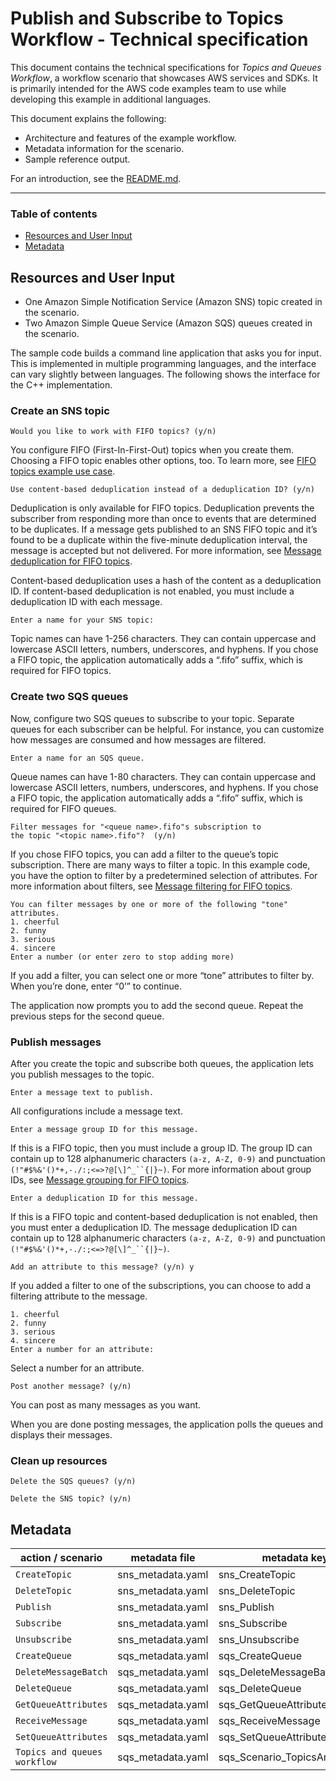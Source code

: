 # Publish and Subscribe to Topics Workflow - Technical specification

This document contains the technical specifications for _Topics and Queues Workflow_,
a workflow scenario that showcases AWS services and SDKs. It is primarily intended for the AWS code
examples team to use while developing this example in additional languages.

This document explains the following:

- Architecture and features of the example workflow.
- Metadata information for the scenario.
- Sample reference output.

For an introduction, see the [README.md](README.md).

---

### Table of contents

- [Resources and User Input](#resources-and-user-input)
- [Metadata](#metadata)

## Resources and User Input

- One Amazon Simple Notification Service (Amazon SNS) topic created in the scenario.
- Two Amazon Simple Queue Service (Amazon SQS) queues created in the scenario.

The sample code builds a command line application that asks you for input. This is implemented in multiple programming languages, and the interface can vary slightly between languages. The following shows the interface for the C++ implementation.

### Create an SNS topic

```
Would you like to work with FIFO topics? (y/n)
```

You configure FIFO (First-In-First-Out) topics when you create them. Choosing a FIFO topic enables other options, too. To learn more, see [FIFO topics example use case](https://docs.aws.amazon.com/sns/latest/dg/fifo-example-use-case.html).


```
Use content-based deduplication instead of a deduplication ID? (y/n)
```

Deduplication is only available for FIFO topics. Deduplication prevents the subscriber from responding more than once to events that are determined to be duplicates. If a message gets published to an SNS FIFO topic and it’s found to be a duplicate within the five-minute deduplication interval, the message is accepted but not delivered. For more information, see [Message deduplication for FIFO topics](https://docs.aws.amazon.com/sns/latest/dg/fifo-message-dedup.html).

Content-based deduplication uses a hash of the content as a deduplication ID. If content-based deduplication is not enabled, you must include a deduplication ID with each message.

```
Enter a name for your SNS topic:
```

Topic names can have 1-256 characters. They can contain uppercase and lowercase ASCII letters, numbers, underscores, and hyphens. If you chose a FIFO topic, the application automatically adds a “.fifo” suffix, which is required for FIFO topics.

### Create two SQS queues

Now, configure two SQS queues to subscribe to your topic. Separate queues for each subscriber can be helpful. For
instance, you can customize how messages are consumed and how messages are filtered.

```
Enter a name for an SQS queue.
```

Queue names can have 1-80 characters. They can contain uppercase and lowercase ASCII letters, numbers, underscores, and hyphens. If you chose a FIFO topic, the application automatically adds a “.fifo” suffix, which is required for FIFO queues.


```
Filter messages for "<queue name>.fifo"s subscription to
the topic "<topic name>.fifo"?  (y/n)
```

If you chose FIFO topics, you can add a filter to the queue’s topic subscription. There are many ways to filter a topic. In this example code, you have the option to filter by a predetermined selection of attributes. For more information about filters, see [Message filtering for FIFO topics](https://docs.aws.amazon.com/sns/latest/dg/fifo-message-filtering.html).


```
You can filter messages by one or more of the following "tone" attributes.
1. cheerful
2. funny
3. serious
4. sincere
Enter a number (or enter zero to stop adding more)
```

If you add a filter, you can select one or more “tone” attributes to filter by. When you’re done, enter “0’” to continue.

The application now prompts you to add the second queue. Repeat the previous steps for the second queue.

### Publish messages

After you create the topic and subscribe both queues, the application lets you publish messages to the topic.


```
Enter a message text to publish.
```

All configurations include a message text.


```
Enter a message group ID for this message.
```

If this is a FIFO topic, then you must include a group ID. The group ID can contain up to 128 alphanumeric characters `(a-z, A-Z, 0-9)` and punctuation `(!"#$%&'()*+,-./:;<=>?@[\]^_``{|}~)`.
For more information about group IDs, see [Message grouping for FIFO topics](https://docs.aws.amazon.com/sns/latest/dg/fifo-message-grouping.html).


```
Enter a deduplication ID for this message.
```

If this is a FIFO topic and content-based deduplication is not enabled, then you must enter a deduplication ID. The message deduplication ID can contain up to 128 alphanumeric characters `(a-z, A-Z, 0-9)` and punctuation `(!"#$%&'()*+,-./:;<=>?@[\]^_``{|}~)`.


```
Add an attribute to this message? (y/n) y
```

If you added a filter to one of the subscriptions, you can choose to add a filtering attribute to the message.


```
1. cheerful
2. funny
3. serious
4. sincere
Enter a number for an attribute:
```

Select a number for an attribute.


```
Post another message? (y/n)
```

You can post as many messages as you want.

When you are done posting messages, the application polls the queues and displays their messages.

### Clean up resources

```
Delete the SQS queues? (y/n)

Delete the SNS topic? (y/n)

```

## Metadata

| action / scenario            | metadata file        | metadata key                 |
|------------------------------|----------------------|------------------------------|
| `CreateTopic`                | sns_metadata.yaml    | sns_CreateTopic              |
| `DeleteTopic`                | sns_metadata.yaml    | sns_DeleteTopic              |
| `Publish`                    | sns_metadata.yaml    | sns_Publish                  |
| `Subscribe`                  | sns_metadata.yaml    | sns_Subscribe                |
| `Unsubscribe`                | sns_metadata.yaml    | sns_Unsubscribe              |
| `CreateQueue`                | sqs_metadata.yaml    | sqs_CreateQueue              |
| `DeleteMessageBatch`         | sqs_metadata.yaml    | sqs_DeleteMessageBatch       |
| `DeleteQueue`                | sqs_metadata.yaml    | sqs_DeleteQueue              |
| `GetQueueAttributes`         | sqs_metadata.yaml    | sqs_GetQueueAttributes       |
| `ReceiveMessage`             | sqs_metadata.yaml    | sqs_ReceiveMessage           |
| `SetQueueAttributes`         | sqs_metadata.yaml    | sqs_SetQueueAttributes       |
| `Topics and queues workflow` | sqs_metadata.yaml    | sqs_Scenario_TopicsAndQueues |


